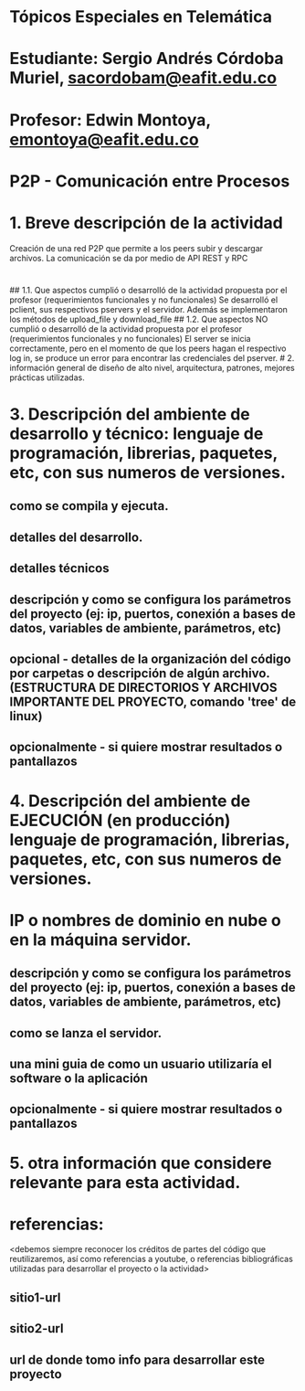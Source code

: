 # Tópicos Especiales en Telemática
#
# Estudiante: Sergio Andrés Córdoba Muriel, sacordobam@eafit.edu.co
#
# Profesor: Edwin Montoya, emontoya@eafit.edu.co
#

# P2P - Comunicación entre Procesos
#
# 1. Breve descripción de la actividad
Creación de una red P2P que permite a los peers subir y descargar archivos. La comunicación se da por medio de API REST y RPC
#
<texto descriptivo>
## 1.1. Que aspectos cumplió o desarrolló de la actividad propuesta por el profesor (requerimientos funcionales y no funcionales)
Se desarrolló el pclient, sus respectivos pservers y el servidor. Además se implementaron los métodos de upload_file y download_file
## 1.2. Que aspectos NO cumplió o desarrolló de la actividad propuesta por el profesor (requerimientos funcionales y no funcionales)
El server se inicia correctamente, pero en el momento de que los peers hagan el respectivo log in, se produce un error para encontrar las credenciales del pserver.
# 2. información general de diseño de alto nivel, arquitectura, patrones, mejores prácticas utilizadas.

# 3. Descripción del ambiente de desarrollo y técnico: lenguaje de programación, librerias, paquetes, etc, con sus numeros de versiones.

## como se compila y ejecuta.
## detalles del desarrollo.
## detalles técnicos
## descripción y como se configura los parámetros del proyecto (ej: ip, puertos, conexión a bases de datos, variables de ambiente, parámetros, etc)
## opcional - detalles de la organización del código por carpetas o descripción de algún archivo. (ESTRUCTURA DE DIRECTORIOS Y ARCHIVOS IMPORTANTE DEL PROYECTO, comando 'tree' de linux)
## 
## opcionalmente - si quiere mostrar resultados o pantallazos 

# 4. Descripción del ambiente de EJECUCIÓN (en producción) lenguaje de programación, librerias, paquetes, etc, con sus numeros de versiones.

# IP o nombres de dominio en nube o en la máquina servidor.

## descripción y como se configura los parámetros del proyecto (ej: ip, puertos, conexión a bases de datos, variables de ambiente, parámetros, etc)

## como se lanza el servidor.

## una mini guia de como un usuario utilizaría el software o la aplicación

## opcionalmente - si quiere mostrar resultados o pantallazos 

# 5. otra información que considere relevante para esta actividad.

# referencias:
<debemos siempre reconocer los créditos de partes del código que reutilizaremos, así como referencias a youtube, o referencias bibliográficas utilizadas para desarrollar el proyecto o la actividad>
## sitio1-url 
## sitio2-url
## url de donde tomo info para desarrollar este proyecto
